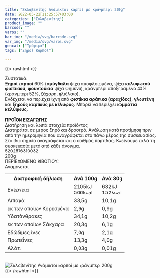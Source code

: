 ```yaml
---
title: "Σκλαβενίτης Ανάμικτοι καρποί με κράνμπερι 200g"
date: 2022-05-22T11:25:57+03:00
categories: ["Σκλαβενίτης"]
product_image: ""
barcode: ""
varos: ""
bar_img: "/media/svg/barcode.svg"
var_img: "/media/svg/varos.svg"
gencat: ["Τρόφιμα"]
tags: ["Ξηροί Καρποί"]

---
```

{{< rawhtml >}}

<div class="sload462"><div class="product"><div id="sistatika">Συστατικά:</div><div class="alltext"><b>Ξηροί καρποί</b> 60% (<b>αμύγδαλα</b> ψίχα αποφλοιωμένα, ψίχα <b>κελυφωτού φιστικιού</b>, <b>φουντούκια</b> ψίχα ψημένα), κράνμπερι αποξηραμένο 40% (κράνμπερι 52%, ζάχαρη, ηλιέλαιο).<br>Ενδέχεται να περιέχει ίχνη από <b>φιστίκια αράπικα (αραχίδες)</b>, <b>γλουτένη</b> και <b>ξηρούς καρπούς με κέλυφος</b>. Μπορεί να περιέχει <b>κομμάτια κελύφους</b>.<br><br><b>ΠΡΟΪΟΝ ΕΙΣΑΓΩΓΗΣ</b></div><div id="loipa">Διατήρηση και λοιπά στοιχεία προϊόντος</div><div class="alltext">Διατηρείται σε μέρος ξηρό και δροσερό. Aνάλωση κατά προτίμηση πριν από την ημερομηνία που αναγράφεται στο πάνω μέρος της συσκευασίας. Στο ίδιο σημείο αναγράφεται και ο αριθμός παρτίδας. Κλείνουμε καλά τη συσκευασία μετά από κάθε άνοιγμα.</div><div id="barcode"><div id="barimage1"></div><span id="bartext">5202576310032</span></div><div id="varos"><div id="varosimage1"></div><span id="varostext">200g</span></div><div id="kivotio">ΠΕΡΙΕΧΟΜΕΝΟ ΚΙΒΩΤΙΟΥ:<br>Αναμένεται</div><div class="tabout"><table id="diatable"><tbody><tr><th>Διατροφική δήλωση</th><th>Ανά 100g</th><th>Ανά 30g</th></tr><tr><td class="texr2">Ενέργεια</td><td class="texr">2105kJ<br>506kcal</td><td class="texr">632kJ<br>152kcal</td></tr><tr><td class="texr2">Λιπαρά</td><td class="texr">33,5g</td><td class="texr">10,1g</td></tr><tr><td class="gray">εκ των οποίων Κορεσµένα</td><td class="gray2">2,9g</td><td class="gray2">0,9g</td></tr><tr><td class="texr2">Yδατάνθρακες</td><td class="texr">34,1g</td><td class="texr">10,2g</td></tr><tr><td class="gray">εκ των οποίων Σάκχαρα</td><td class="gray2">20,3g</td><td class="gray2">6,1g</td></tr><tr><td class="texr2">Eδώδιμες ίνες</td><td class="texr">7,0g</td><td class="texr">2,1g</td></tr><tr><td class="texr2">Πρωτεΐνες</td><td class="texr">13,3g</td><td class="texr">4,0g</td></tr><tr><td class="texr2">Αλάτι</td><td class="texr">0,03g</td><td class="texr">0,01g</td></tr></tbody></table></div><br><div class="pimg"><img alt="Σκλαβενίτης Ανάμικτοι καρποί με κράνμπερι 200g" title="Σκλαβενίτης Ανάμικτοι καρποί με κράνμπερι 200g" src="/media/images/sklavenitis-anamiktoi-karpoi-me-kranmperi-200g.jpg"></div></div></div>
{{< /rawhtml >}}


